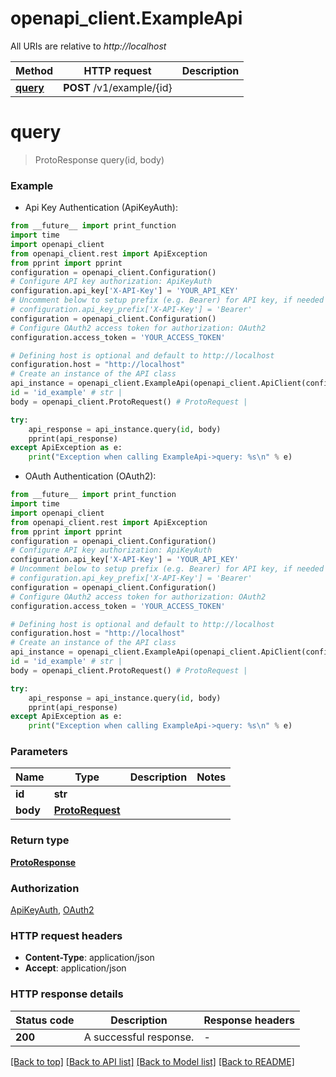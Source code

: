 # openapi_client.ExampleApi

All URIs are relative to *http://localhost*

Method | HTTP request | Description
------------- | ------------- | -------------
[**query**](ExampleApi.md#query) | **POST** /v1/example/{id} | 


# **query**
> ProtoResponse query(id, body)



### Example

* Api Key Authentication (ApiKeyAuth):
```python
from __future__ import print_function
import time
import openapi_client
from openapi_client.rest import ApiException
from pprint import pprint
configuration = openapi_client.Configuration()
# Configure API key authorization: ApiKeyAuth
configuration.api_key['X-API-Key'] = 'YOUR_API_KEY'
# Uncomment below to setup prefix (e.g. Bearer) for API key, if needed
# configuration.api_key_prefix['X-API-Key'] = 'Bearer'
configuration = openapi_client.Configuration()
# Configure OAuth2 access token for authorization: OAuth2
configuration.access_token = 'YOUR_ACCESS_TOKEN'

# Defining host is optional and default to http://localhost
configuration.host = "http://localhost"
# Create an instance of the API class
api_instance = openapi_client.ExampleApi(openapi_client.ApiClient(configuration))
id = 'id_example' # str | 
body = openapi_client.ProtoRequest() # ProtoRequest | 

try:
    api_response = api_instance.query(id, body)
    pprint(api_response)
except ApiException as e:
    print("Exception when calling ExampleApi->query: %s\n" % e)
```

* OAuth Authentication (OAuth2):
```python
from __future__ import print_function
import time
import openapi_client
from openapi_client.rest import ApiException
from pprint import pprint
configuration = openapi_client.Configuration()
# Configure API key authorization: ApiKeyAuth
configuration.api_key['X-API-Key'] = 'YOUR_API_KEY'
# Uncomment below to setup prefix (e.g. Bearer) for API key, if needed
# configuration.api_key_prefix['X-API-Key'] = 'Bearer'
configuration = openapi_client.Configuration()
# Configure OAuth2 access token for authorization: OAuth2
configuration.access_token = 'YOUR_ACCESS_TOKEN'

# Defining host is optional and default to http://localhost
configuration.host = "http://localhost"
# Create an instance of the API class
api_instance = openapi_client.ExampleApi(openapi_client.ApiClient(configuration))
id = 'id_example' # str | 
body = openapi_client.ProtoRequest() # ProtoRequest | 

try:
    api_response = api_instance.query(id, body)
    pprint(api_response)
except ApiException as e:
    print("Exception when calling ExampleApi->query: %s\n" % e)
```

### Parameters

Name | Type | Description  | Notes
------------- | ------------- | ------------- | -------------
 **id** | **str**|  | 
 **body** | [**ProtoRequest**](ProtoRequest.md)|  | 

### Return type

[**ProtoResponse**](ProtoResponse.md)

### Authorization

[ApiKeyAuth](../README.md#ApiKeyAuth), [OAuth2](../README.md#OAuth2)

### HTTP request headers

 - **Content-Type**: application/json
 - **Accept**: application/json

### HTTP response details
| Status code | Description | Response headers |
|-------------|-------------|------------------|
**200** | A successful response. |  -  |

[[Back to top]](#) [[Back to API list]](../README.md#documentation-for-api-endpoints) [[Back to Model list]](../README.md#documentation-for-models) [[Back to README]](../README.md)

